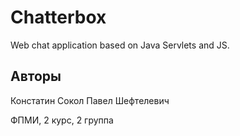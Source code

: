 # Chatterbox
Web chat application based on Java Servlets and JS.

## Авторы

Констатин Сокол
Павел Шефтелевич

ФПМИ, 2 курс, 2 группа
